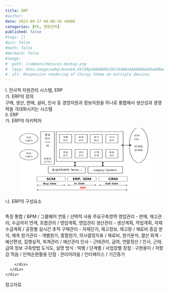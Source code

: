```yaml
---
title: ERP
#author: 
date: 2023-09-27 00:00:10 +0800
categories: [PE, 경영전략]
published: false
#tags: []
#pin: false
#math: false
#mermaid: false
#image:
#  path: /commons/devices-mockup.png
#  lqip: data:image/webp;base64,UklGRpoAAABXRUJQVlA4WAoAAAAQAAAADwAABwAAQUxQSDIAAAARL0AmbZurmr57yyIiqE8oiG0bejIYEQTgqiDA9vqnsUSI6H+oAERp2HZ65qP/VIAWAFZQOCBCAAAA8AEAnQEqEAAIAAVAfCWkAALp8sF8rgRgAP7o9FDvMCkMde9PK7euH5M1m6VWoDXf2FkP3BqV0ZYbO6NA/VFIAAAA
#  alt: Responsive rendering of Chirpy theme on multiple devices.
---
```


<div class="post-wrap">
  <div class="para">
    <div class="para-title">
      I. 전사적 자원관리 시스템, ERP
    </div>
    <div class="para-cntnt">
      <div class="para">
        <div class="para-title">
          가. ERP의 정의
        </div>
        <div class="para-cntnt">
            구매, 생산, 판매, 설비, 인사 등 경영자원과 정보자원을 하나로 통합해서 생산성과 경쟁력을 극대화시키는 시스템
        </div>
      </div>
    </div>
  </div>
  
  <div class="para">
    <div class="para-title">
      II. ERP
    </div>
    <div class="para-cntnt">
      <div class="para">
        <div class="para-title">
          가. ERP의 아키텍처
        </div>
        <div class="para-cntnt">
          <figure class="post-figure">
            <img src="/assets/img/posts/ERP.png" alt="ERP">
<!--            <figcaption>Source: Unveiling the Metaverse: Exploring Emerging Trends, Multifaceted Perspectives, and Future Challenges</figcaption>-->
          </figure>
        </div>
      </div>
      <div class="para">
        <div class="para-title">
          나. ERP의 구성요소
        </div>
        <div class="para-cntnt">
          <table class="post-table">
          </table>
          특징
  통합 / BPM / 그룹웨어 연동 / 선택적 사용
주요구축영역
  영업관리 - 판매, 재고관리, 수금까지 연계, 흐름관리 / 영업계획, 영업관리
  생산관리 - 생산계획, 작업계획, 자재수급계획 / 공정별 실시간 추적
  구매관리 - 자재단가, 재고정보, 재고량 / 재료비 증감 분석, 예측
  원가관리 - 개별원가, 종합원가, 의사결정지표 / 재료비, 원가분석, 결산
  회계 - 예산편성, 집행실적, 회계관리 / 예산관리
  인사 - 근태관리, 급여, 연말정산 / 인사, 근태, 급여 정보
구축방법 도식도, 설명
  방식 : 빅뱅 / 단계별 / 사업장별
  장점 : 구현용이 / 저항감 적음 / 인력순환활용
  단점 : 관리어려움 / 인터페이스 / 기간증가

        </div>
      </div>
    </div>
  </div>

  <div class="refr-wrap">
    <div class="refr-title">
        참고자료
    </div>
    <ol class="refr-list">
    <!--    <li>(나현식, 최대선) <a target="_blank" href="https://scienceon.kisti.re.kr/commons/util/originalView.do?cn=JAKO202225948430499&oCn=JAKO202225948430499&dbt=JAKO&journal=NJOU00291864">메타버스 보안 위협 요소 및 대응 방안 검토</a></li>-->
    <!--    <li>(M. Uddin, S. Manickam, H. Ullah, M. Obaidat and A. Dandoush) <a target="_blank" href="https://ieeexplore.ieee.org/abstract/document/10138386">Unveiling the Metaverse: Exploring Emerging Trends, Multifaceted Perspectives, and Future Challenges</a></li>-->
    </ol>
  </div>
</div>
